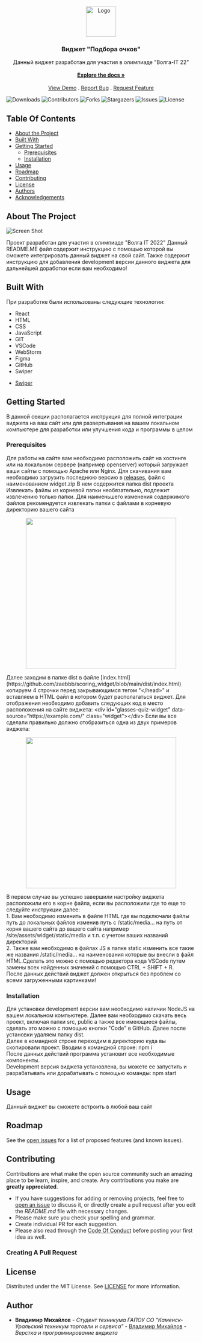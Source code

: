 <br/>
<p align="center">
  <a href="https://github.com/zaebbb/scoring_widget">
    <img src="https://github.com/zaebbb/scoring_widget/blob/main/public/logo192.png?raw=true" alt="Logo" width="80" height="80">
  </a>

  <h3 align="center">Виджет "Подбора очков"</h3>

  <p align="center">
    Данный виджет разработан для участия в олимпиаде "Волга-IT 22"
    <br/>
    <br/>
    <a href="https://github.com/zaebbb/scoring_widget"><strong>Explore the docs »</strong></a>
    <br/>
    <br/>
    <a href="https://github.com/zaebbb/scoring_widget">View Demo</a>
    .
    <a href="https://github.com/zaebbb/scoring_widget/issues">Report Bug</a>
    .
    <a href="https://github.com/zaebbb/scoring_widget/issues">Request Feature</a>
  </p>
</p>

![Downloads](https://img.shields.io/github/downloads/zaebbb/scoring_widget/total) ![Contributors](https://img.shields.io/github/contributors/zaebbb/scoring_widget?color=dark-green) ![Forks](https://img.shields.io/github/forks/zaebbb/scoring_widget?style=social) ![Stargazers](https://img.shields.io/github/stars/zaebbb/scoring_widget?style=social) ![Issues](https://img.shields.io/github/issues/zaebbb/scoring_widget) ![License](https://img.shields.io/github/license/zaebbb/scoring_widget) 

## Table Of Contents

* [About the Project](#about-the-project)
* [Built With](#built-with)
* [Getting Started](#getting-started)
  * [Prerequisites](#prerequisites)
  * [Installation](#installation)
* [Usage](#usage)
* [Roadmap](#roadmap)
* [Contributing](#contributing)
* [License](#license)
* [Authors](#authors)
* [Acknowledgements](#acknowledgements)

## About The Project

![Screen Shot](https://sun9-22.userapi.com/s/v1/if2/HmuTjyWe3ec8S2pLq2BeI3zj2GrtwKMZsloVWzaSYPilF_aM3q1W348dbvHJBizckEulMgfKdCZEqESn9CmfC386.jpg?size=1280x647&quality=96&type=album)

Проект разработан для участия в олимпиаде "Волга IT 2022"
Данный README.ME файл содержит инструкцию с помощью которой вы сможете интегрировать данный виджет на свой сайт.
Также содержит инструкцию для добавления development версии данного виджета для дальнейшей доработки если вам необходимо!

## Built With

При разработке были использованы следующие технологии:
- React
- HTML
- CSS
- JavaScript
- GIT
- VSCode
- WebStorm
- Figma
- GitHub
- Swiper

* [Swiper](Swiper)

## Getting Started

В данной секции располагается инструкция для полной интеграции виджета на ваш сайт или для развертывания на вашем локальном компьютере для разработки или улучшения кода и программы в целом

### Prerequisites

Для работы на сайте вам необходимо расположить сайт на хостинге или на локальном сервере (например openserver) который загружает ваши сайты с помощью Apache или Nginx. 
Для скачивания вам необходимо загрузить последнюю версию в [releases](https://github.com/zaebbb/scoring_widget/releases/tag/widget), файл с наименованием widget.zip
В нем содержится папка dist проекта
Извлекать файлы из корневой папки необязательно, подлежит извлечению только папки. 
Для наименьшего изменения содержимого файлов рекомендуется извлекать папки с файлами в корневую директорию вашего сайта
<p align="center">
<img src="https://sun3-8.userapi.com/s/v1/if2/RfWng8swuuwurkAiDN2DgN2TSX_MelwhOMERfsVchPDBf5QUAVfLZfNWxojgpxGB54z9N5ke7RtjAHbGq2GCO3dE.jpg?size=576x281&quality=96&type=album" width="400" />
</p>
Далее заходим в папке dist в файле [index.html](https://github.com/zaebbb/scoring_widget/blob/main/dist/index.html) копируем 4 строчки перед закрывающимся тегом "&#60;/head&#62;" и вставляем в HTML файл в котором будет располагаться виджет. Для отображения необходимо добавить следующих код в место расположения на сайте виджета:
&#60;div id="glasses-quiz-widget" data-source="https://example.com/" class="widget"&#62;&#60;/div&#62;
Если вы все сделали правильно должно отобразиться одна из двух примеров виджета:
<p align="center">
<img src="https://sun3-16.userapi.com/s/v1/if2/ARZTdxJFd6ROzM_PuVZhtLKVPKX3F_Pz0u0iJLE7qdxaHY0zY1zo4YK69wUblO9nVJN5lvi5IZsPJrJyG1lyMuYe.jpg?size=780x684&quality=96&type=album" width="400" />
</p>
В первом случае вы успешно завершили настройку виджета расположили его в корне файла, если вы расположили где то еще то следуйте инструкции далее: <br>
1. Вам необходимо изменить в файле HTML где вы подключали файлы путь до локальных файлов изменив путь с /static/media... на путь от корня вашего сайта до вашего сайта например /site/assets/widget/static/media и т.п. с учетом ваших названий директорий<br>
2. Также вам необходимо в файлах JS в папке static изменить все такие же названия /static/media... на наименования которые вы внесли в файл HTML.Сделать это можно с помощью редактора кода VSCode путем замены всех найденных значений с помощью CTRL + SHIFT + R. <br>
После данных действий виджет должен открыться без проблем со всеми загруженными картинками!

### Installation

Для установки development версии вам необходимо наличии NodeJS на вашем локальном компьютере. 
Далее вам необходимо скачать весь проект, включая папки src, public а также все имеющиеся файлы, сделать это можно с помощью кнопки "Code" в GitHub. Далее после установки удаляем папку dist. <br>
Далее в командной строке переходим в директорию куда вы скопировали проект.
Вводим в командной строке: npm i <br>
После данных действий программа установит все необходимые компоненты. <br>
Development версия виджета установлена, вы можете ее запустить и разрабатывать или дорабатывать с помощью команды: npm start

## Usage

Данный виджет вы сможете встроить в любой ваш сайт

## Roadmap

See the [open issues](https://github.com/zaebbb/scoring_widget/issues) for a list of proposed features (and known issues).

## Contributing

Contributions are what make the open source community such an amazing place to be learn, inspire, and create. Any contributions you make are **greatly appreciated**.
* If you have suggestions for adding or removing projects, feel free to [open an issue](https://github.com/zaebbb/scoring_widget/issues/new) to discuss it, or directly create a pull request after you edit the *README.md* file with necessary changes.
* Please make sure you check your spelling and grammar.
* Create individual PR for each suggestion.
* Please also read through the [Code Of Conduct](https://github.com/zaebbb/scoring_widget/blob/main/CODE_OF_CONDUCT.md) before posting your first idea as well.

### Creating A Pull Request



## License

Distributed under the MIT License. See [LICENSE](https://github.com/zaebbb/scoring_widget/blob/main/LICENSE.md) for more information.

## Author

* **Владимир Михайлов** - *Студент техникума ГАПОУ СО "Каменск-Уральский техникум торговли и сервиса"* - [Владимир Михайлов](https://github.com/zaebbb) - *Верстка и программирование виджета*



